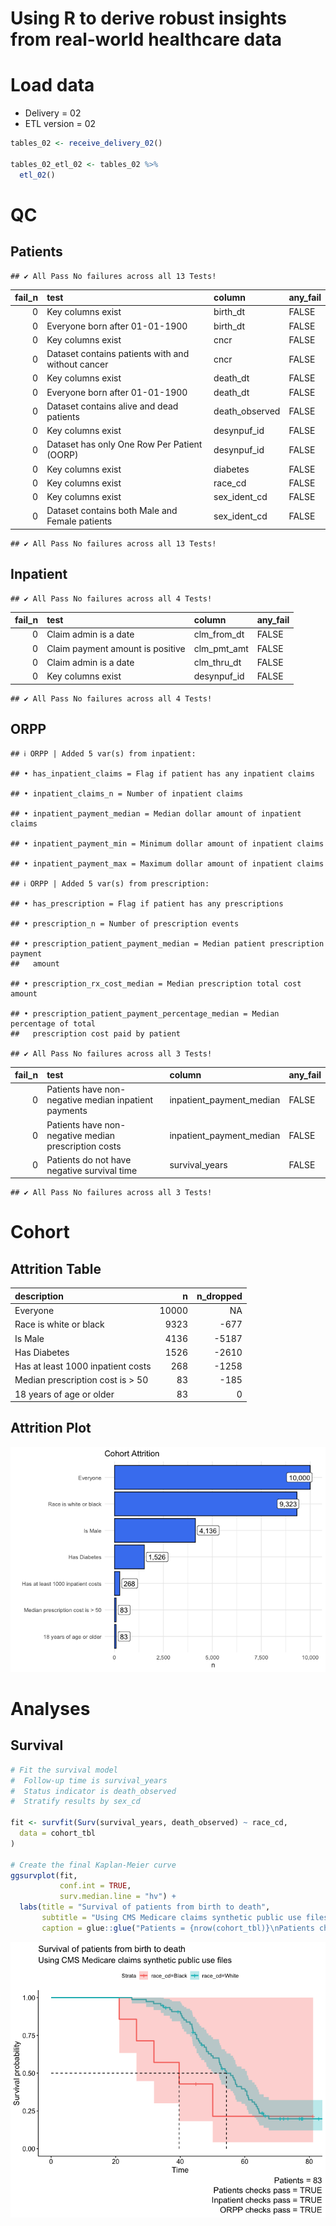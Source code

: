 Using R to derive robust insights from real-world healthcare data
================

# Load data

-   Delivery = 02
-   ETL version = 02

``` r
tables_02 <- receive_delivery_02()

tables_02_etl_02 <- tables_02 %>%
  etl_02()
```

# QC

## Patients

    ## ✔ All Pass No failures across all 13 Tests!

| fail_n | test                                              | column         | any_fail |
|-------:|:--------------------------------------------------|:---------------|:---------|
|      0 | Key columns exist                                 | birth_dt       | FALSE    |
|      0 | Everyone born after 01-01-1900                    | birth_dt       | FALSE    |
|      0 | Key columns exist                                 | cncr           | FALSE    |
|      0 | Dataset contains patients with and without cancer | cncr           | FALSE    |
|      0 | Key columns exist                                 | death_dt       | FALSE    |
|      0 | Everyone born after 01-01-1900                    | death_dt       | FALSE    |
|      0 | Dataset contains alive and dead patients          | death_observed | FALSE    |
|      0 | Key columns exist                                 | desynpuf_id    | FALSE    |
|      0 | Dataset has only One Row Per Patient (OORP)       | desynpuf_id    | FALSE    |
|      0 | Key columns exist                                 | diabetes       | FALSE    |
|      0 | Key columns exist                                 | race_cd        | FALSE    |
|      0 | Key columns exist                                 | sex_ident_cd   | FALSE    |
|      0 | Dataset contains both Male and Female patients    | sex_ident_cd   | FALSE    |

    ## ✔ All Pass No failures across all 13 Tests!

## Inpatient

    ## ✔ All Pass No failures across all 4 Tests!

| fail_n | test                             | column      | any_fail |
|-------:|:---------------------------------|:------------|:---------|
|      0 | Claim admin is a date            | clm_from_dt | FALSE    |
|      0 | Claim payment amount is positive | clm_pmt_amt | FALSE    |
|      0 | Claim admin is a date            | clm_thru_dt | FALSE    |
|      0 | Key columns exist                | desynpuf_id | FALSE    |

    ## ✔ All Pass No failures across all 4 Tests!

## ORPP

    ## ℹ ORPP | Added 5 var(s) from inpatient:

    ## • has_inpatient_claims = Flag if patient has any inpatient claims

    ## • inpatient_claims_n = Number of inpatient claims

    ## • inpatient_payment_median = Median dollar amount of inpatient claims

    ## • inpatient_payment_min = Minimum dollar amount of inpatient claims

    ## • inpatient_payment_max = Maximum dollar amount of inpatient claims

    ## ℹ ORPP | Added 5 var(s) from prescription:

    ## • has_prescription = Flag if patient has any prescriptions

    ## • prescription_n = Number of prescription events

    ## • prescription_patient_payment_median = Median patient prescription payment
    ##   amount

    ## • prescription_rx_cost_median = Median prescription total cost amount

    ## • prescription_patient_payment_percentage_median = Median percentage of total
    ##   prescription cost paid by patient

    ## ✔ All Pass No failures across all 3 Tests!

| fail_n | test                                                 | column                   | any_fail |
|-------:|:-----------------------------------------------------|:-------------------------|:---------|
|      0 | Patients have non-negative median inpatient payments | inpatient_payment_median | FALSE    |
|      0 | Patients have non-negative median prescription costs | inpatient_payment_median | FALSE    |
|      0 | Patients do not have negative survival time          | survival_years           | FALSE    |

    ## ✔ All Pass No failures across all 3 Tests!

# Cohort

## Attrition Table

| description                       |     n | n_dropped |
|:----------------------------------|------:|----------:|
| Everyone                          | 10000 |        NA |
| Race is white or black            |  9323 |      -677 |
| Is Male                           |  4136 |     -5187 |
| Has Diabetes                      |  1526 |     -2610 |
| Has at least 1000 inpatient costs |   268 |     -1258 |
| Median prescription cost is \> 50 |    83 |      -185 |
| 18 years of age or older          |    83 |         0 |

## Attrition Plot

![](demo_files/figure-gfm/unnamed-chunk-8-1.png)<!-- -->

# Analyses

## Survival

``` r
# Fit the survival model
#  Follow-up time is survival_years
#  Status indicator is death_observed
#  Stratify results by sex_cd

fit <- survfit(Surv(survival_years, death_observed) ~ race_cd,
  data = cohort_tbl
)

# Create the final Kaplan-Meier curve
ggsurvplot(fit,
           conf.int = TRUE,
           surv.median.line = "hv") +
  labs(title = "Survival of patients from birth to death",
       subtitle = "Using CMS Medicare claims synthetic public use files",
       caption = glue::glue("Patients = {nrow(cohort_tbl)}\nPatients checks pass = {patients_checks_pass}\nInpatient checks pass = {inpatient_checks_pass}\nORPP checks pass = {orpp_checks_pass}"))
```

![](demo_files/figure-gfm/unnamed-chunk-9-1.png)<!-- -->
